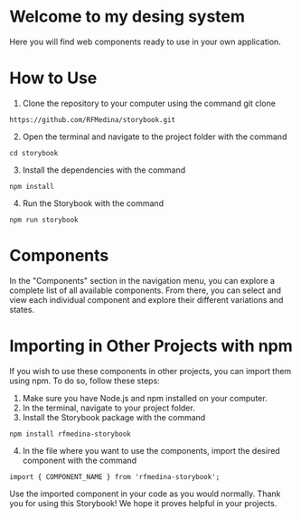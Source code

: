 # Welcome to my desing system

Here you will find web components ready to use in your own application.

# How to Use

1. Clone the repository to your computer using the command git clone

```
https://github.com/RFMedina/storybook.git
```

2. Open the terminal and navigate to the project folder with the command

```
cd storybook
```

3. Install the dependencies with the command

```
npm install
```

4. Run the Storybook with the command

```
npm run storybook
```

# Components

In the "Components" section in the navigation menu, you can explore a complete list of all available components. From there, you can select and view each individual component and explore their different variations and states.

# Importing in Other Projects with npm

If you wish to use these components in other projects, you can import them using npm. To do so, follow these steps:

1. Make sure you have Node.js and npm installed on your computer.
2. In the terminal, navigate to your project folder.
3. Install the Storybook package with the command

```
npm install rfmedina-storybook
```

4. In the file where you want to use the components, import the desired component with the command

```
import { COMPONENT_NAME } from 'rfmedina-storybook';
```

Use the imported component in your code as you would normally.
Thank you for using this Storybook! We hope it proves helpful in your projects.
